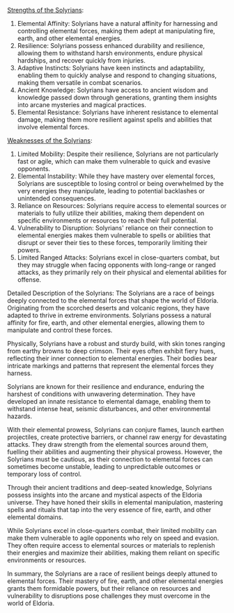 <u>Strengths of the Solyrians</u>:
1. Elemental Affinity: Solyrians have a natural affinity for harnessing and controlling elemental forces, making them adept at manipulating fire, earth, and other elemental energies.
2. Resilience: Solyrians possess enhanced durability and resilience, allowing them to withstand harsh environments, endure physical hardships, and recover quickly from injuries.
3. Adaptive Instincts: Solyrians have keen instincts and adaptability, enabling them to quickly analyse and respond to changing situations, making them versatile in combat scenarios.
4. Ancient Knowledge: Solyrians have access to ancient wisdom and knowledge passed down through generations, granting them insights into arcane mysteries and magical practices.
5. Elemental Resistance: Solyrians have inherent resistance to elemental damage, making them more resilient against spells and abilities that involve elemental forces.

<u>Weaknesses of the Solyrians</u>:
1. Limited Mobility: Despite their resilience, Solyrians are not particularly fast or agile, which can make them vulnerable to quick and evasive opponents.
2. Elemental Instability: While they have mastery over elemental forces, Solyrians are susceptible to losing control or being overwhelmed by the very energies they manipulate, leading to potential backlashes or unintended consequences.
3. Reliance on Resources: Solyrians require access to elemental sources or materials to fully utilize their abilities, making them dependent on specific environments or resources to reach their full potential.
4. Vulnerability to Disruption: Solyrians' reliance on their connection to elemental energies makes them vulnerable to spells or abilities that disrupt or sever their ties to these forces, temporarily limiting their powers.
5. Limited Ranged Attacks: Solyrians excel in close-quarters combat, but they may struggle when facing opponents with long-range or ranged attacks, as they primarily rely on their physical and elemental abilities for offense.

Detailed Description of the Solyrians:
The Solyrians are a race of beings deeply connected to the elemental forces that shape the world of Eldoria. Originating from the scorched deserts and volcanic regions, they have adapted to thrive in extreme environments. Solyrians possess a natural affinity for fire, earth, and other elemental energies, allowing them to manipulate and control these forces.

Physically, Solyrians have a robust and sturdy build, with skin tones ranging from earthy browns to deep crimson. Their eyes often exhibit fiery hues, reflecting their inner connection to elemental energies. Their bodies bear intricate markings and patterns that represent the elemental forces they harness.

Solyrians are known for their resilience and endurance, enduring the harshest of conditions with unwavering determination. They have developed an innate resistance to elemental damage, enabling them to withstand intense heat, seismic disturbances, and other environmental hazards.

With their elemental prowess, Solyrians can conjure flames, launch earthen projectiles, create protective barriers, or channel raw energy for devastating attacks. They draw strength from the elemental sources around them, fuelling their abilities and augmenting their physical prowess. However, the Solyrians must be cautious, as their connection to elemental forces can sometimes become unstable, leading to unpredictable outcomes or temporary loss of control.

Through their ancient traditions and deep-seated knowledge, Solyrians possess insights into the arcane and mystical aspects of the Eldoria universe. They have honed their skills in elemental manipulation, mastering spells and rituals that tap into the very essence of fire, earth, and other elemental domains.

While Solyrians excel in close-quarters combat, their limited mobility can make them vulnerable to agile opponents who rely on speed and evasion. They often require access to elemental sources or materials to replenish their energies and maximize their abilities, making them reliant on specific environments or resources.

In summary, the Solyrians are a race of resilient beings deeply attuned to elemental forces. Their mastery of fire, earth, and other elemental energies grants them formidable powers, but their reliance on resources and vulnerability to disruptions pose challenges they must overcome in the world of Eldoria.